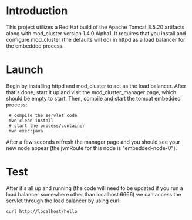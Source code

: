 # Introduction

This project utilizes a Red Hat build of the Apache Tomcat 8.5.20 artifacts along with mod_cluster version 1.4.0.Alpha1. It requires that you install and configure mod_cluster (the defaults will do) in httpd as a load balancer for the embedded process.

# Launch

Begin by installing httpd and mod_cluster to act as the load balancer. After that's done, start it up and visit the mod_cluster_manager page, which should be empty to start. Then, compile and start the tomcat embedded process:

     # compile the servlet code
     mvn clean install
     # start the process/container
     mvn exec:java

After a few seconds refresh the manager page and you should see your new node appear (the jvmRoute for this node is "embedded-node-0").

# Test

After it's all up and running (the code will need to be updated if you run a load balancer somewhere other than localhost:6666) we can access the servlet through the load balancer by using curl:

```
curl http://localhost/hello
```

